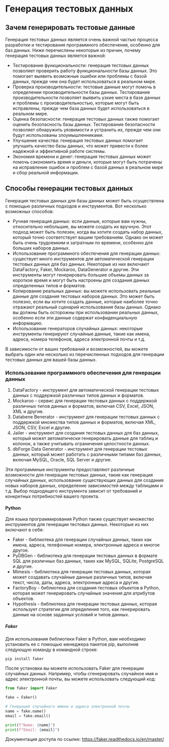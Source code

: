 # Генерация тестовых данных

## Зачем генерировать тестовые данные

Генерация тестовых данных является очень важной частью процесса разработки и тестирования программного обеспечения, особенно для баз данных. Ниже перечислены некоторые из причин, почему генерация тестовых данных является важной:

+ Тестирование функциональности: генерация тестовых данных позволяет проверить работу функциональности базы данных. Это помогает выявить возможные ошибки или проблемы с базой данных, прежде чем она будет использоваться в реальном мире.
+ Проверка производительности: тестовые данные могут помочь в определении производительности базы данных. Тестирование производительности позволяет выявить узкие места в базе данных и проблемы с производительностью, которые могут быть исправлены, прежде чем база данных будет использоваться в реальном мире.
+ Оценка безопасности: генерация тестовых данных также помогает оценить безопасность базы данных. Тестирование безопасности позволяет обнаружить уязвимости и устранить их, прежде чем они будут использованы злоумышленниками.
+ Улучшение качества: генерация тестовых данных помогает улучшить качество базы данных, что может привести к более надежной и эффективной работе системы.
+ Экономия времени и денег: генерация тестовых данных может помочь сэкономить время и деньги, которые могут быть потрачены на исправление ошибок и проблем с базой данных в реальном мире и сбор реальной информации.

## Способы генерации тестовых данных

Генерация тестовых данных для базы данных может быть осуществлена с помощью различных подходов и инструментов. Вот несколько возможных способов:

+ Ручная генерация данных: если данные, которые вам нужны, относительно небольшие, вы можете создать их вручную. Этот подход может быть полезен, когда вы хотите создать набор данных, который точно соответствует вашим требованиям. Однако он может быть очень трудоемким и затратным по времени, особенно для больших наборов данных.
+ Использование программного обеспечения для генерации данных: существует много инструментов для автоматической генерации тестовых данных для баз данных. Некоторые из них включают DataFactory, Faker, Mockaroo, DataGenerator и другие. Эти инструменты могут генерировать большие объемы данных за короткое время и могут быть настроены для создания данных определенных типов и форматов.
+ Копирование реальных данных: вы можете использовать реальные данные для создания тестовых наборов данных. Это может быть полезно, если вы хотите создать данные, которые наиболее точно отражают реальный сценарий использования базы данных. Однако вы должны быть осторожны при использовании реальных данных, особенно если эти данные содержат конфиденциальную информацию.
+ Использование генераторов случайных данных: некоторые инструменты генерируют случайные данные, такие как имена, адреса, номера телефонов, адреса электронной почты и т.д.

В зависимости от ваших требований и возможностей, вы можете выбрать один или несколько из перечисленных подходов для генерации тестовых данных для вашей базы данных.

### Использование программного обеспечения для генерации данных

1. DataFactory - инструмент для автоматической генерации тестовых данных с поддержкой различных типов данных и форматов.
2. Mockaroo - сервис для генерации тестовых данных с поддержкой различных типов данных и форматов, включая CSV, Excel, JSON, XML и другие.
3. Databene Benerator - инструмент для генерации тестовых данных с поддержкой множества типов данных и форматов, включая XML, JSON, CSV, Excel и другие.
4. Jailer - инструмент для создания тестовых данных для баз данных, который может автоматически генерировать данные для таблиц и колонок, а также учитывать ограничения целостности данных.
5. dbForge Data Generator - инструмент для генерации тестовых данных, который может работать с различными типами баз данных, включая MySQL, Oracle, SQL Server и другие.

Эти программные инструменты предоставляют различные возможности для генерации тестовых данных, такие как генерация случайных данных, использование существующих данных для создания новых наборов данных, определение зависимостей между таблицами и т.д. Выбор подходящего инструмента зависит от требований и конкретных потребностей вашего проекта.

#### Python

Для языка программирования Python также существует множество инструментов для генерации тестовых данных. Некоторые из них включают в себя:

+ Faker - библиотека для генерации случайных данных, таких как имена, адреса, телефонные номера, электронные адреса и многое другое.
+ PyDBGen - библиотека для генерации тестовых данных в формате SQL для различных баз данных, таких как MySQL, SQLite, PostgreSQL и другие.
+ Mimesis - библиотека для генерации тестовых данных, которая может создавать случайные данные различных типов, включая текст, числа, даты, адреса, электронные адреса и другие.
+ FactoryBoy - библиотека для создания тестовых объектов в Python, которая может генерировать случайные значения для атрибутов объектов.
+ Hypothesis - библиотека для генерации тестовых данных, которая использует стратегии для определения того, как генерировать данные на основе заданных условий и типов данных.

##### Faker

Для использования библиотеки Faker в Python, вам необходимо установить ее с помощью менеджера пакетов pip, выполнив следующую команду в командной строке:

```
pip install faker
```

После установки вы можете использовать Faker для генерации случайных данных. Например, чтобы сгенерировать случайное имя и адрес электронной почты, вы можете использовать следующий код:

```python
from faker import Faker

fake = Faker()

# Генерация случайного имени и адреса электронной почты
name = fake.name()
email = fake.email()

print(f"Name: {name}")
print(f"Email: {email}")
```

Документация доступа по ссылке: https://faker.readthedocs.io/en/master/
